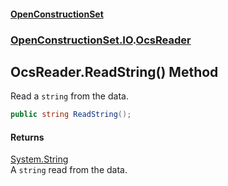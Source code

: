 #### [OpenConstructionSet](index.md 'index')
### [OpenConstructionSet.IO](index.md#OpenConstructionSet_IO 'OpenConstructionSet.IO').[OcsReader](T57tcFO5x0tbza6wZBV1Ww.md 'OpenConstructionSet.IO.OcsReader')
## OcsReader.ReadString() Method
Read a `string` from the data.  
```csharp
public string ReadString();
```
#### Returns
[System.String](https://docs.microsoft.com/en-us/dotnet/api/System.String 'System.String')  
A `string` read from the data.
